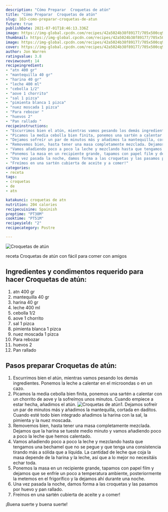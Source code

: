 ```yaml
---
description: "Cómo Preparar  Croquetas de atún"
title: "Cómo Preparar  Croquetas de atún"
slug: 163-como-preparar-croquetas-de-atun
future: true
publishDate: 2021-07-01T18:46:13.336Z
image: https://img-global.cpcdn.com/recipes/42a5024b38f89177/705x500cq90/croquetas-de-atun-foto-principal.jpg
thumbnail: https://img-global.cpcdn.com/recipes/42a5024b38f89177/705x500cq90/croquetas-de-atun-foto-principal.jpg
image: https://img-global.cpcdn.com/recipes/42a5024b38f89177/705x500cq90/croquetas-de-atun-foto-principal.jpg
cover: https://img-global.cpcdn.com/recipes/42a5024b38f89177/705x500cq90/croquetas-de-atun-foto-principal.jpg
author: Jon Warren
ratingvalue: 3.8
reviewcount: 14
recipeingredient:
- "atn 400 gr"
- "mantequilla 40 gr"
- "harina 40 gr"
- "leche 400 ml"
- "cebolla 1/2"
- "aove 1 chorrito"
- "sal 1 pizca"
- "pimienta blanca 1 pizca"
- "nuez moscada 1 pizca"
- "Para rebozar "
- "huevos 2"
- "Pan rallado "
recipeinstructions:
- "Escurrimos bien el atún, mientras vamos pesando los demás ingredientes. Ponemos la leche a calentar en el microondas o en un cazo."
- "Picamos la media cebolla bien finita, ponemos una sartén a calentar con un chorrito de aove y la sofreímos unos minutos. Cuando empiece a estar hecha, añadimos el atún."
- "Dejamos sofreír un par de minutos más y añadimos la mantequilla, cortada en daditos. Cuando esté todo bien integrado añadimos la harina con la sal, la pimienta y la nuez moscada."
- "Removemos bien, hasta tener una masa completamente mezclada. Dejamos que la harina se tueste medio minuto y vamos añadiendo poco a poco la leche que hemos calentado."
- "Vamos añadiendo poco a poco la leche y mezclando hasta que tengamos una bechamel que no se pegue y que tenga una consistencia tirando más a sólida que a líquida. La cantidad de leche que coja la masa depende de la harina y la leche, así que a lo mejor no necesitáis echar toda."
- "Ponemos la masa en un recipiente grande, tapamos con papel film y dejamos que se enfríe un poco a temperatura ambiente, posteriormente la metemos en el frigorífico y la dejamos ahí durante una noche."
- "Una vez pasada la noche, damos forma a las croquetas y las pasamos por huevo y pan rallado."
- "Freímos en una sartén cubierta de aceite y a comer!"
categories:
- receta
tags:
- croquetas
- de
- atn

katakunci: croquetas de atn 
nutrition: 204 calories
recipecuisine: Spainish
preptime: "PT30M"
cooktime: "PT51M"
recipeyield: "2"
recipecategory: Postre

---
```



![Croquetas de atún](https://img-global.cpcdn.com/recipes/42a5024b38f89177/705x500cq90/croquetas-de-atun-foto-principal.jpg)

receta Croquetas de atún con fácil para comer con amigos

<!--inarticleads1-->

## Ingredientes y condimentos requerido para hacer Croquetas de atún:

1. atn 400 gr
1. mantequilla 40 gr
1. harina 40 gr
1. leche 400 ml
1. cebolla 1/2
1. aove 1 chorrito
1. sal 1 pizca
1. pimienta blanca 1 pizca
1. nuez moscada 1 pizca
1. Para rebozar 
1. huevos 2
1. Pan rallado 



<!--inarticleads2-->

## Pasos preparar Croquetas de atún:

1. Escurrimos bien el atún, mientras vamos pesando los demás ingredientes. Ponemos la leche a calentar en el microondas o en un cazo.
1. Picamos la media cebolla bien finita, ponemos una sartén a calentar con un chorrito de aove y la sofreímos unos minutos. Cuando empiece a estar hecha, añadimos el atún.
<img src="https://img-global.cpcdn.com/steps/9441d45d12c2fcb7/160x128cq70/foto-del-paso-2-de-la-receta-croquetas-de-atun.jpg" alt="Croquetas de atún">1. Dejamos sofreír un par de minutos más y añadimos la mantequilla, cortada en daditos. Cuando esté todo bien integrado añadimos la harina con la sal, la pimienta y la nuez moscada.
1. Removemos bien, hasta tener una masa completamente mezclada. Dejamos que la harina se tueste medio minuto y vamos añadiendo poco a poco la leche que hemos calentado.
1. Vamos añadiendo poco a poco la leche y mezclando hasta que tengamos una bechamel que no se pegue y que tenga una consistencia tirando más a sólida que a líquida. La cantidad de leche que coja la masa depende de la harina y la leche, así que a lo mejor no necesitáis echar toda.
1. Ponemos la masa en un recipiente grande, tapamos con papel film y dejamos que se enfríe un poco a temperatura ambiente, posteriormente la metemos en el frigorífico y la dejamos ahí durante una noche.
1. Una vez pasada la noche, damos forma a las croquetas y las pasamos por huevo y pan rallado.
1. Freímos en una sartén cubierta de aceite y a comer!



¡Buena suerte y buena suerte!


